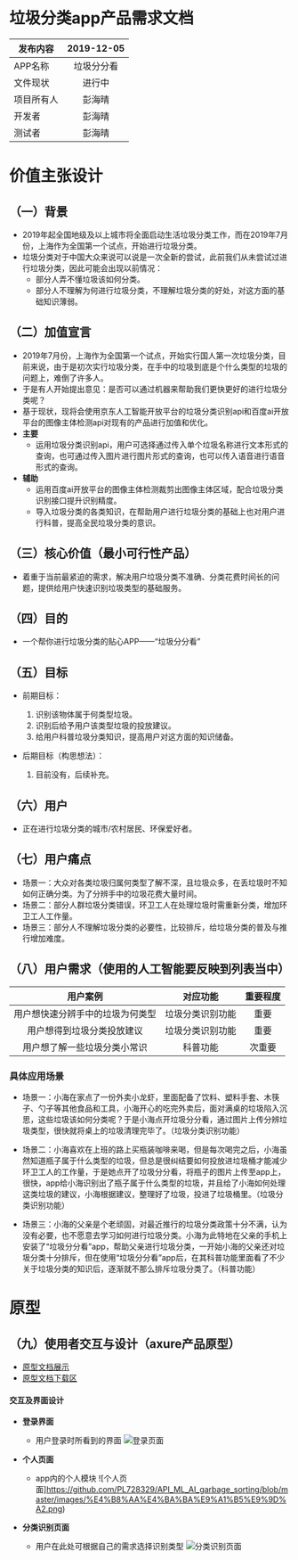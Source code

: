 # 垃圾分类app产品需求文档

发布内容|2019-12-05
--|:--:|
|APP名称|垃圾分分看|
|文件现状|进行中|
|项目所有人|彭海晴|
|开发者|彭海晴|
|测试者|彭海晴|

# 价值主张设计
## （一）背景
- 2019年起全国地级及以上城市将全面启动生活垃圾分类工作，而在2019年7月份，上海作为全国第一个试点，开始进行垃圾分类。
- 垃圾分类对于中国大众来说可以说是一次全新的尝试，此前我们从未尝试过进行垃圾分类，因此可能会出现以前情况：
   * 部分人弄不懂垃圾该如何分类。
   * 部分人不理解为何进行垃圾分类，不理解垃圾分类的好处，对这方面的基础知识薄弱。

## （二）加值宣言
- 2019年7月份，上海作为全国第一个试点，开始实行国人第一次垃圾分类，目前来说，由于是初次实行垃圾分类，在手中的垃圾到底是个什么类型的垃圾的问题上，难倒了许多人。
- 于是有人开始提出意见：是否可以通过机器来帮助我们更快更好的进行垃圾分类呢？
- 基于现状，现将会使用京东人工智能开放平台的垃圾分类识别api和百度ai开放平台的图像主体检测api对现有的产品进行加值和优化。
- **主要**
   * 运用垃圾分类识别api，用户可选择通过传入单个垃圾名称进行文本形式的查询，也可通过传入图片进行图片形式的查询，也可以传入语音进行语音形式的查询。
- **辅助**
   * 运用百度ai开放平台的图像主体检测裁剪出图像主体区域，配合垃圾分类识别接口提升识别精度。
   * 导入垃圾分类的各类知识，在帮助用户进行垃圾分类的基础上也对用户进行科普，提高全民垃圾分类的意识。

## （三）核心价值（最小可行性产品）
- 着重于当前最紧迫的需求，解决用户垃圾分类不准确、分类花费时间长的问题，提供给用户快速识别垃圾类型的基础服务。

## （四）目的
- 一个帮你进行垃圾分类的贴心APP——“垃圾分分看”

## （五）目标
- 前期目标：
   1. 识别该物体属于何类型垃圾。
   2. 识别后给予用户该类型垃圾的投放建议。
   3. 给用户科普垃圾分类知识，提高用户对这方面的知识储备。

- 后期目标（构思想法）：
   1. 目前没有，后续补充。


## （六）用户
- 正在进行垃圾分类的城市/农村居民、环保爱好者。

## （七）用户痛点
- 场景一：大众对各类垃圾归属何类型了解不深，且垃圾众多，在丢垃圾时不知如何正确分类。为了分辨手中的垃圾花费大量时间。
- 场景二：部分人群垃圾分类错误，环卫工人在处理垃圾时需重新分类，增加环卫工人工作量。
- 场景三：部分人不理解垃圾分类的必要性，比较排斥，给垃圾分类的普及与推行增加难度。


## （八）用户需求（使用的人工智能要反映到列表当中）

| 用户案例 | 对应功能 | 重要程度 |
:---:|:---:|:---:|
| 用户想快速分辨手中的垃圾为何类型 | 垃圾分类识别功能 | 重要 |
| 用户想得到垃圾分类投放建议 | 垃圾分类识别功能 | 重要 |
| 用户想了解一些垃圾分类小常识 | 科普功能 | 次重要 |

### 具体应用场景
- 场景一：小海在家点了一份外卖小龙虾，里面配备了饮料、塑料手套、木筷子、勺子等其他食品和工具，小海开心的吃完外卖后，面对满桌的垃圾陷入沉思，这些垃圾该如何分类呢？于是小海点开垃圾分分看，通过图片上传分辨垃圾类型，很快就将桌上的垃圾清理完毕了。（垃圾分类识别功能）

- 场景二：小海喜欢在上班的路上买瓶装咖啡来喝，但是每次喝完之后，小海虽然知道瓶子属于什么类型的垃圾，但总是很纠结要如何投放进垃圾桶才能减少环卫工人的工作量，于是她点开了垃圾分分看，将瓶子的图片上传至app上，很快，app给小海识别出了瓶子属于什么类型的垃圾，并且给了小海如何处理这类垃圾的建议，小海根据建议，整理好了垃圾，投进了垃圾桶里。（垃圾分类识别功能）

- 场景三：小海的父亲是个老顽固，对最近推行的垃圾分类政策十分不满，认为没有必要，也不愿意去学习如何进行垃圾分类。小海为此特地在父亲的手机上安装了“垃圾分分看”app，帮助父亲进行垃圾分类，一开始小海的父亲还对垃圾分类十分排斥，但在使用“垃圾分分看”app后，在其科普功能里面看了不少关于垃圾分类的知识后，逐渐就不那么排斥垃圾分类了。（科普功能）

# 原型
## （九）使用者交互与设计（axure产品原型）
- [原型文档展示](http://nfunm069.gitee.io/prototype)
- [原型文档下载区](https://gitee.com/NFUNM069/prototype)

#### 交互及界面设计
- **登录界面**
   - 用户登录时所看到的界面
![登录页面](https://github.com/PL728329/API_ML_AI_garbage_sorting/blob/master/images/%E7%99%BB%E5%BD%95%E9%A1%B5%E9%9D%A2.png)

- **个人页面**
   - app内的个人模块
![个人页面]https://github.com/PL728329/API_ML_AI_garbage_sorting/blob/master/images/%E4%B8%AA%E4%BA%BA%E9%A1%B5%E9%9D%A2.png)

- **分类识别页面**
   - 用户在此处可根据自己的需求选择识别类型
![分类识别页面](https://github.com/PL728329/API_ML_AI_garbage_sorting/blob/master/images/%E5%88%86%E7%B1%BB%E8%AF%86%E5%88%AB%E9%A1%B5%E9%9D%A2.png)


